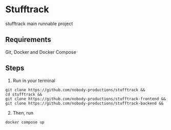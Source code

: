# Stufftrack
stufftrack main runnable project

## Requirements
Git, Docker and Docker Compose

## Steps
1. Run in your terminal
```
git clone https://github.com/nobody-productions/stufftrack &&
cd stufftrack &&
git clone https://github.com/nobody-productions/stufftrack-frontend &&
git clone https://github.com/nobody-productions/stufftrack-backend &&
```

2. Then, run
```
docker compose up
```
